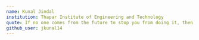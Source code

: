 ```yaml
---
name: Kunal Jindal
institution: Thapar Institute of Engineering and Technology
quote: If no one comes from the future to stop you from doing it, then how bad of a decision can it really be?
github_user: jkunal14
---
```

